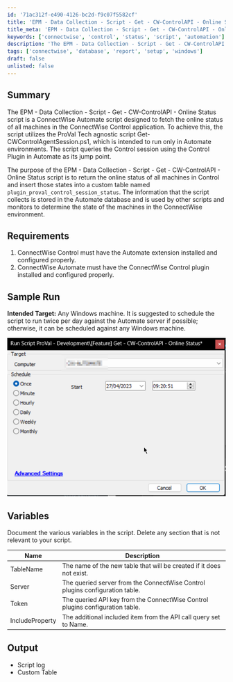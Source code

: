 ```yaml
---
id: '71ac312f-e490-4126-bc2d-f9c07f5582cf'
title: 'EPM - Data Collection - Script - Get - CW-ControlAPI - Online Status'
title_meta: 'EPM - Data Collection - Script - Get - CW-ControlAPI - Online Status'
keywords: ['connectwise', 'control', 'status', 'script', 'automation']
description: 'The EPM - Data Collection - Script - Get - CW-ControlAPI - Online Status script is designed to fetch the online status of all machines in the ConnectWise Control application, utilizing the ProVal Tech agnostic script Get-CWControlAgentSession.ps1. It queries the Control session using the Control Plugin in Automate and stores the information in a custom table for further monitoring and reporting.'
tags: ['connectwise', 'database', 'report', 'setup', 'windows']
draft: false
unlisted: false
---
```


## Summary

The EPM - Data Collection - Script - Get - CW-ControlAPI - Online Status script is a ConnectWise Automate script designed to fetch the online status of all machines in the ConnectWise Control application. To achieve this, the script utilizes the ProVal Tech agnostic script Get-CWControlAgentSession.ps1, which is intended to run only in Automate environments. The script queries the Control session using the Control Plugin in Automate as its jump point.

The purpose of the EPM - Data Collection - Script - Get - CW-ControlAPI - Online Status script is to return the online status of all machines in Control and insert those states into a custom table named `plugin_proval_control_session_status`. The information that the script collects is stored in the Automate database and is used by other scripts and monitors to determine the state of the machines in the ConnectWise environment.

## Requirements

1. ConnectWise Control must have the Automate extension installed and configured properly.
2. ConnectWise Automate must have the ConnectWise Control plugin installed and configured properly.

## Sample Run

**Intended Target:** Any Windows machine. It is suggested to schedule the script to run twice per day against the Automate server if possible; otherwise, it can be scheduled against any Windows machine.

![Sample Run](../../../static/img/Get---CW-ControlAPI---Online-Status/image_1.png)

## Variables

Document the various variables in the script. Delete any section that is not relevant to your script.

| Name            | Description                                                                  |
|-----------------|------------------------------------------------------------------------------|
| TableName       | The name of the new table that will be created if it does not exist.       |
| Server          | The queried server from the ConnectWise Control plugins configuration table.|
| Token           | The queried API key from the ConnectWise Control plugins configuration table.|
| IncludeProperty  | The additional included item from the API call query set to Name.          |

## Output

- Script log
- Custom Table
